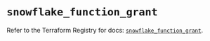 # `snowflake_function_grant`

Refer to the Terraform Registry for docs: [`snowflake_function_grant`](https://registry.terraform.io/providers/snowflake-labs/snowflake/0.87.1/docs/resources/function_grant).

